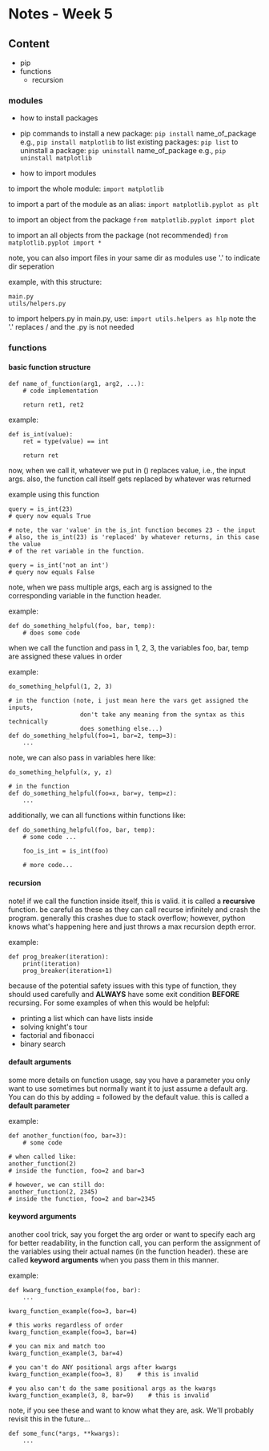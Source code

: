 # Notes - Week 5 

## Content

* pip 
* functions 
    * recursion

### modules 
* how to install packages

* pip commands
to install a new package: 
    `pip install` name_of_package
    e.g., `pip install matplotlib`
to list existing packages: 
    `pip list`
to uninstall a package: 
    `pip uninstall` name_of_package
    e.g., `pip uninstall matplotlib`

* how to import modules

to import the whole module: 
`import matplotlib`

to import a part of the module as an alias: 
`import matplotlib.pyplot as plt`

to import an object from the package
`from matplotlib.pyplot import plot`

to import an all objects from the package (not recommended)
`from matplotlib.pyplot import *`

note, you can also import files in your same dir as modules
use '.' to indicate dir seperation

example, with this structure: 
```
main.py
utils/helpers.py
```
to import helpers.py in main.py, use: 
`import utils.helpers as hlp`
note the '.' replaces / and the .py is not needed


### functions
#### basic function structure 
```
def name_of_function(arg1, arg2, ...): 
    # code implementation

    return ret1, ret2
```

example:
```
def is_int(value): 
    ret = type(value) == int

    return ret
```

now, when we call it, whatever we put in () replaces value, i.e., the input args. also, the function call itself gets replaced by whatever was returned

example using this function
```
query = is_int(23)
# query now equals True

# note, the var 'value' in the is_int function becomes 23 - the input
# also, the is_int(23) is 'replaced' by whatever returns, in this case the value 
# of the ret variable in the function. 

query = is_int('not an int')
# query now equals False
```

note, when we pass multiple args, each arg is assigned to the corresponding
variable in the function header. 

example:
```
def do_something_helpful(foo, bar, temp): 
    # does some code
```

when we call the function and pass in 1, 2, 3, the variables foo, bar, temp are assigned these values in order

example:
```
do_something_helpful(1, 2, 3)

# in the function (note, i just mean here the vars get assigned the inputs, 
                    don't take any meaning from the syntax as this technically
                    does something else...)
def do_something_helpful(foo=1, bar=2, temp=3): 
    ...
```

note, we can also pass in variables here like: 
```
do_something_helpful(x, y, z)

# in the function
def do_something_helpful(foo=x, bar=y, temp=z): 
    ...
```

additionally, we can all functions within functions like: 

```
def do_something_helpful(foo, bar, temp): 
    # some code ...

    foo_is_int = is_int(foo)

    # more code...
```

#### recursion
note! if we call the function inside itself, this is valid. it is called a **recursive** function. be careful as these as they can call recurse infinitely and crash the program. generally this crashes due to stack overflow; however, python knows what's happening here and just throws a max recursion depth error. 

example: 
``` 
def prog_breaker(iteration): 
    print(iteration)
    prog_breaker(iteration+1)
```

because of the potential safety issues with this type of function, they should used carefully and **ALWAYS** have some exit condition **BEFORE** recursing. For some examples of when this would be helpful: 
* printing a list which can have lists inside
* solving knight's tour
* factorial and fibonacci
* binary search


#### default arguments

some more details on function usage, say you have a parameter you only want to use sometimes but normally want it to just assume a default arg. You can do this by adding = followed by the default value. this is called a **default parameter**

example: 
```
def another_function(foo, bar=3): 
    # some code

# when called like: 
another_function(2) 
# inside the function, foo=2 and bar=3 

# however, we can still do: 
another_function(2, 2345) 
# inside the function, foo=2 and bar=2345 
```

#### keyword arguments

another cool trick, say you forget the arg order or want to specify each arg for better readability, in the function call, you can perform the assignment of the variables using their actual names (in the function header). these are called **keyword arguments** when you pass them in this manner. 

example: 
```
def kwarg_function_example(foo, bar): 
    ...

kwarg_function_example(foo=3, bar=4)

# this works regardless of order
kwarg_function_example(foo=3, bar=4)

# you can mix and match too
kwarg_function_example(3, bar=4)

# you can't do ANY positional args after kwargs 
kwarg_function_example(foo=3, 8)    # this is invalid

# you also can't do the same positional args as the kwargs 
kwarg_function_example(3, 8, bar=9)    # this is invalid

```


note, if you see these and want to know what they are, ask. We'll probably revisit this in the future...
```
def some_func(*args, **kwargs): 
    ...
```

